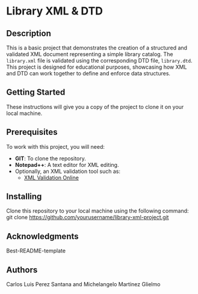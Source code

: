 # Library XML & DTD

## Description
This is a basic project that demonstrates the creation of a structured and validated XML document representing a simple library catalog. The `library.xml` file is validated using the corresponding DTD file, `library.dtd`. This project is designed for educational purposes, showcasing how XML and DTD can work together to define and enforce data structures.

## Getting Started

These instructions will give you a copy of the project to clone it on your local machine.

## Prerequisites
To work with this project, you will need:
- **GIT**: To clone the repository.
- **Notepad++**: A text editor for XML editing.
- Optionally, an XML validation tool such as:
  - [XML Validation Online](https://www.xmlvalidation.com/)

## Installing
Clone this repository to your local machine using the following command:
   git clone https://github.com/yourusername/library-xml-project.git

## Acknowledgments
Best-README-template

## Authors
Carlos Luis Perez Santana and Michelangelo Martinez Glielmo